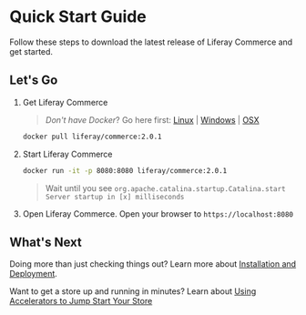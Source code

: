 # Quick Start Guide

Follow these steps to download the latest release of Liferay Commerce and get started.

## Let's Go

1. Get Liferay Commerce

    >_Don't have Docker_? Go here first: [Linux](https://docs.docker.com/install/linux/docker-ce/ubuntu/) | [Windows](https://docs.docker.com/docker-for-windows/install/) | [OSX](https://docs.docker.com/docker-for-mac/install/)

    ```bash
    docker pull liferay/commerce:2.0.1
    ```

1. Start Liferay Commerce

    ```bash
    docker run -it -p 8080:8080 liferay/commerce:2.0.1
    ```

    > Wait until you see `org.apache.catalina.startup.Catalina.start Server startup in [x] milliseconds`

1. Open Liferay Commerce. Open your browser to `https://localhost:8080`

## What's Next

Doing more than just checking things out? Learn more about [Installation and Deployment]().

Want to get a store up and running in minutes? Learn about [Using Accelerators to Jump Start Your Store]()
